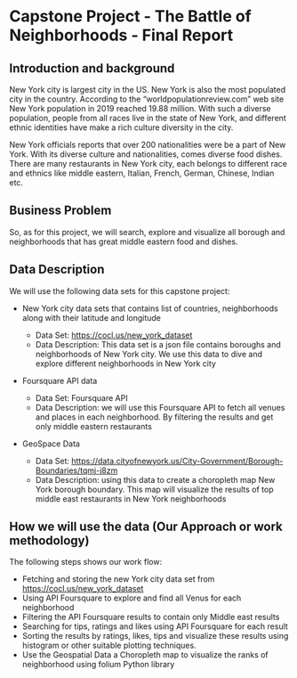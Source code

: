 
# Capstone Project - The Battle of Neighborhoods - Final Report

## Introduction and background

New York city is largest city in the US. New York is also the most populated city in the country. According to the “worldpopulationreview.com” web site New York population in 2019 reached 19.88 million. With such a diverse population, people from all races live in the state of New York, and different ethnic identities have make a rich culture diversity in the city. 

New York officials reports that over 200 nationalities were be a part of New York. 
With its diverse culture and nationalities, comes diverse food dishes. There are many restaurants in New York city, each belongs to different race and ethnics like middle eastern, Italian, French, German, Chinese, Indian etc.   


## Business Problem
So, as for this project, we will search, explore and visualize all borough and neighborhoods that has great middle eastern food and dishes.

## Data Description
We will use the following data sets for this capstone project:
 - New York city data sets that contains list of countries, neighborhoods along with their latitude and longitude
    - Data Set: https://cocl.us/new_york_dataset
    - Data Description: This data set is a json file contains boroughs and neighborhoods of New York city. We use this data to dive and explore different neighborhoods in New York city 
        
 - Foursquare API data
   - Data Set: Foursquare API
   - Data Description: we will use this Foursquare API to fetch all venues and places in each neighborhood. By filtering the results and get only middle eastern restaurants


  - GeoSpace Data
    - Data Set: https://data.cityofnewyork.us/City-Government/Borough-Boundaries/tqmj-j8zm
    - Data Description: using this data to create a choropleth map New York borough boundary. This map will visualize the results of top middle east restaurants in New York neighborhoods  



## How we will use the data (Our Approach or work methodology)
The following steps shows our work flow:
-	Fetching and storing the new York city data set from https://cocl.us/new_york_dataset
-	Using API Foursquare to explore and find all Venus for each neighborhood
-	Filtering the API Foursquare results to contain only Middle east results
-	Searching for tips, ratings and likes using API Foursquare for each result
-	Sorting the results by ratings, likes, tips and visualize these results using histogram or other suitable plotting techniques.
-	Use the Geospatial Data a Choropleth map to visualize the ranks of neighborhood using folium Python library   



```python

```
